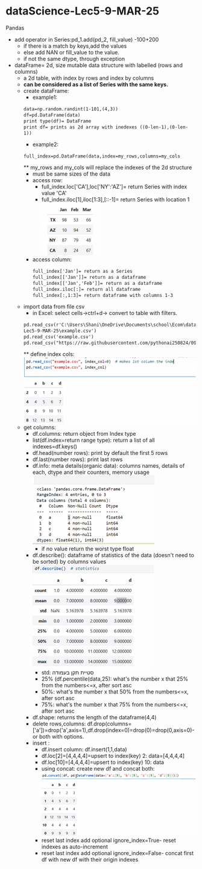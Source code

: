 # dataScience-Lec5-9-MAR-25
Pandas
* add operator in Series:pd_1.add(pd_2, fill_value) -100+200
  * if there is a match by keys,add the values
  * else add NAN or fill_value to the value.
  * if not the same dtype, through exception
* dataFrame= 2d, size mutable data structure with labelled (rows and columns)
  * a 2d table, with index by rows and index by columns
  * **can be considered as a list of Series with the same keys.**
  * create dataFrame:
    * example1:
    ```
    data=np.random.randint(1-101,(4,3))
    df=pd.DataFrame(data)
    print type(df)= DataFrame
    print df= prints as 2d array with inedexes ((0-len-1),(0-len-1))
    ```
    * example2:
    ```
    full_index=pd.DataFrame(data,index=my_rows,columns=my_cols
    ```
    ** my_rows and my_cols will replace the indexes of the 2d structure
    * must be same sizes of the data
    * access row:
      * full_index.loc['CA'],loc['NY':'AZ']= return Series with index value 'CA'
      * full_index.iloc[1],iloc[1:3],[::-1]= return Series with location 1
      ![img.png](img.png)
    * access column: 
      ```
      full_index['Jan']= return as a Series
      full_index[['Jan']]= return as a dataframe
      full_index[['Jan','Feb']]= return as a dataframe
      full_index.iloc[:]= return all dataframe
      full_index[:,1:3]= return dataframe with columns 1-3
      ```
  * import data from file csv
    * in Excel: select cells->ctrl+d-> convert to table with filters.
    ```
    pd.read_csv(r'C:\Users\Shani\OneDrive\Documents\school\Ecom\dataScience\dataScience-Lec5-9-MAR-25\example.csv')
    pd.read_csv('example.csv')
    pd.read_csv("https://raw.githubusercontent.com/pythonai250824/09.03.2025/main/example.csv")
    ```
    ** define index cols:
   ![img_1.png](img_1.png)
  * get columns:
    * df.columns: return object from Index type
    * list(df.index=return range type): return a list of all indexes=df.keys()
    * df.head(number rows): print by default the first 5 rows
    * df.last(number rows): print last rows
    * df.info: meta details(organic data): columns names, details of each, dtype and their counters, memory usage
    ![img_2.png](img_2.png)
      * if no value return the worst type float
    * df.describe(): dataframe of statistics of the data (doesn't need to be sorted) by columns values  
    ![img_3.png](img_3.png)
      * std: סטיית תקן בעמודה
      * 25% (df.percentile(data,25): what's the number x that 25% from the numbers<=x, after sort asc
      * 50%: what's the number x that 50% from the numbers<=x, after sort asc
      * 75%: what's the number x that 75% from the numbers<=x, after sort asc
    * df.shape: returns the length of the dataframe(4,4)
    * delete rows,columns: df.drop(columns=['a'])=drop('a',axis=1),df.drop(index=0)=drop(0)=drop(0,axis=0)- or both with options.
    * insert : 
      * df.insert column: df.insert(1,1,data)
      * df.loc[2]=[4,4,4,4]=upsert to index(key) 2: data=[4,4,4,4]
      * df.loc[10]=[4,4,4,4]=upsert to index(key) 10: data
      * using concat: create new df and concat both:
      ![img_4.png](img_4.png)
      * reset last index add optional ignore_index=True- reset indexes as auto-increment
      * reset last index add optional ignore_index=False- concat first df with new df with their origin indexes